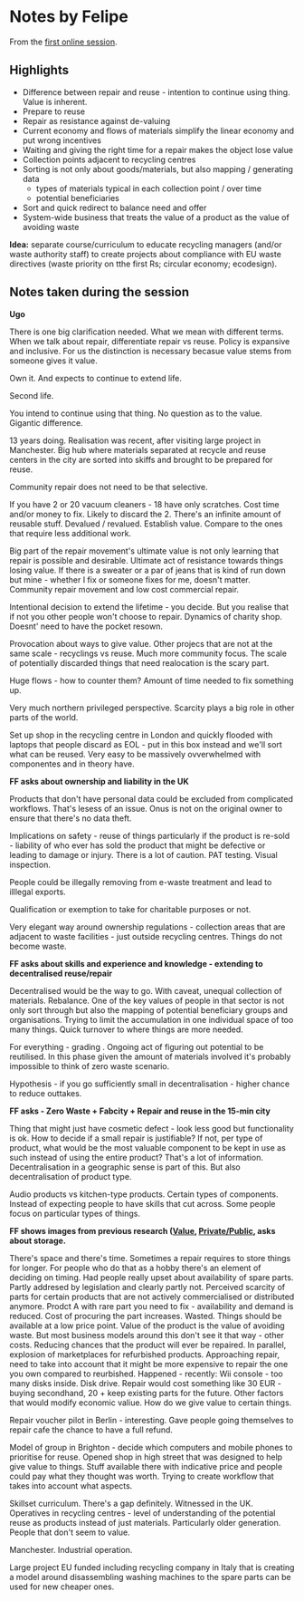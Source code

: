 # Notes by Felipe

From the [first online session](README.md).


## Highlights

- Difference between repair and reuse - intention to continue using thing. Value is inherent.
- Prepare to reuse
- Repair as resistance against de-valuing
- Current economy and flows of materials simplify the linear economy and put wrong incentives
- Waiting and giving the right time for a repair makes the object lose value
- Collection points adjacent to recycling centres
- Sorting is not only about goods/materials, but also mapping / generating data
	- types of materials typical in each collection point / over time
	- potential beneficiaries
- Sort and quick redirect to balance need and offer
- System-wide business that treats the value of a product as the value of avoiding waste


**Idea:** separate course/curriculum to educate recycling managers (and/or waste authority staff) to create projects about compliance with EU waste directives (waste priority on tthe first Rs; circular economy; ecodesign).

## Notes taken during the session

**Ugo**

There is one big clarification needed. What we mean with different terms. When we talk about repair, differentiate repair vs reuse. Policy is expansive and inclusive. For us the distinction is necessary becasue value stems from someone gives it value.

Own it. And expects to continue to extend life.

Second life.

You intend to continue using that thing. No question as to the value. Gigantic difference.

13 years doing. Realisation was recent, after visiting large project in Manchester. Big hub where materials separated at recycle and reuse centers in the city are sorted into skiffs and brought to be prepared for reuse.

Community repair does not need to be that selective.

If you have 2 or 20 vacuum cleaners - 18 have only scratches. Cost time and/or money to fix. Likely to discard the 2. There's an infinite amount of reusable stuff. Devalued / revalued. Establish value. Compare to the ones that require less additional work.

Big part of the repair movement's ultimate value is not only learning that repair is possible and desirable. Ultimate act of resistance towards things losing value. If there is a sweater or a par of jeans that is kind of run down but mine - whether I fix or someone fixes for me, doesn't matter. Community repair movement and low cost commercial repair.

Intentional decision to extend the lifetime - you decide. But you realise that if not you other people won't choose to repair. Dynamics of charity shop. Doesnt' need to have the pocket resown. 

Provocation about ways to give value. Other projecs that are not at the same scale - recyclings vs reuse. Much more community focus. The scale of potentially discarded things that need realocation is the scary part.

Huge flows - how to counter them? Amount of time needed to fix something up. 


Very much northern privileged perspective. Scarcity plays a big role in other parts of the world.

Set up shop in the recycling centre in London and quickly flooded with laptops that people discard as EOL - put in this box instead and we'll sort what can be reused. Very easy to be massively ovverwhelmed with componentes and in theory have.

**FF asks about ownership and liability in the UK**

Products that don't have personal data could be excluded from complicated workflows. That's lesess of an issue. Onus is not on the original owner to ensure that there's no data theft. 

Implications on safety - reuse of things particularly if the product is re-sold - liability of who ever has sold the product that might be defective or leading to damage or injury. There is a lot of caution. PAT testing. Visual inspection. 

People could be illegally removing from e-waste treatment and lead to illlegal exports.

Qualification or exemption to take for charitable purposes or not.

Very elegant way around ownership regulations - collection areas that are adjacent to waste facilities - just outside recycling centres. Things do not become waste.


**FF asks about skills and experience and knowledge - extending to decentralised reuse/repair**

Decentralised would be the way to go. With caveat, unequal collection of materials. Rebalance. One of the key values of people in that sector is not only sort through but also the mapping of potential beneficiary groups and organisations. Trying to limit the accumulation in one individual space of too many things. Quick turnover to where things are more needed.

For everything - grading . Ongoing act of figuring out potential to be reutilised. In this phase given the amount of materials involved it's probably impossible to think of zero waste scenario.

Hypothesis - if you go sufficiently small in decentralisation - higher chance to reduce outtakes.

**FF asks - Zero Waste + Fabcity + Repair and reuse in the 15-min city**

Thing that might just have cosmetic defect - look less good but functionality is ok. How to decide if a small repair is justifiable? If not, per type of product, what would be the most valuable component to be kept in use as such instead of using the entire product? That's a lot of information. Decentralisation in a geographic sense is part of this. But also decentralisation of product type. 

Audio products vs kitchen-type products. Certain types of components. Instead of expecting people to have skills that cut across.
Some people focus on particular types of things. 

**FF shows images from previous research ([Value](https://github.com/reuse-city/CMVC/blob/main/background/value.png), [Private/Public](https://github.com/reuse-city/CMVC/blob/main/background/private-public.png), asks about storage.**

There's space and there's time. Sometimes a repair requires to store things for longer. For people who do that as a hobby there's an element of deciding on timing. Had people really upset about availability of spare parts. Partly addresed by legislation and clearly partly not. Perceived scarcity of parts for certain products that are not actively commercialised or distributed anymore. Prodct A with rare part you need to fix - availability and demand is reduced. Cost of procuring the part increases. Wasted. Things should be available at a low price point. Value of the product is the value of avoiding waste. But most business models around this don't see it that way - other costs. Reducing chances that the product will ever be repaired. In parallel, explosion of marketplaces for refurbished products. Approaching repair, need to take into account that it might be more expensive to repair the one you own compared to reurbished. Happened - recently: Wii console - too many disks inside. Disk drive. Repair would cost something like 30 EUR - buying secondhand, 20 + keep existing parts for the future. Other factors that would modify economic valiue. How do we give value to certain things.

Repair voucher pilot in Berlin - interesting. Gave people going themselves to repair cafe the chance to have a full refund. 

Model of group in Brighton - decide which computers and mobile phones to prioritise for reuse. Opened shop in high street that was designed to help give value to things. Stuff available there with indicative price and people could pay what they thought was worth. Trying to create workflow that takes into account what aspects.

Skillset curriculum. There's a gap definitely. Witnessed in the UK. Operatives in recycling centres - level of understanding of the potential reuse as products instead of just materials. Particularly older generation. People that don't seem to value.

Manchester. Industrial operation. 

Large project EU funded including recycling company in Italy that is creating a model around disassembling washing machines to the spare parts can be used for new cheaper ones.